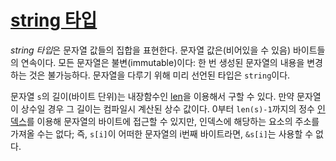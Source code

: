 # [string 타입](#string-types)

*string 타입*은 문자열 값들의 집합을 표현한다. 문자열 값은(비어있을 수 있음) 바이트들의 연속이다. 모든 문자열은 불변(immutable)이다: 한 번 생성된 문자열의 내용을 변경하는 것은 불가능하다. 문자열을 다루기 위해 미리 선언된 타입은 `string`이다.

문자열 `s`의 길이(바이트 단위)는 내장함수인 [len](/Built-in%20functions/length_and_capacity.html)을 이용해서 구할 수 있다. 만약 문자열이 상수일 경우 그 길이는 컴파일시 계산된 상수 값이다. 0부터 `len(s)-1`까지의 정수 [인덱스](/Expressions/index_expressions.html)를 이용해 문자열의 바이트에 접근할 수 있지만, 인덱스에 해당하는 요소의 주소를 가져올 수는 없다; 즉, `s[i]`이 어떠한 문자열의 i번째 바이트라면, `&s[i]`는 사용할 수 없다.